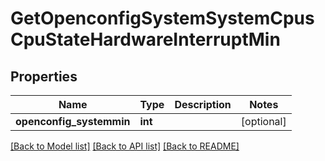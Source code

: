 # GetOpenconfigSystemSystemCpusCpuStateHardwareInterruptMin

## Properties
Name | Type | Description | Notes
------------ | ------------- | ------------- | -------------
**openconfig_systemmin** | **int** |  | [optional] 

[[Back to Model list]](../README.md#documentation-for-models) [[Back to API list]](../README.md#documentation-for-api-endpoints) [[Back to README]](../README.md)


